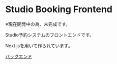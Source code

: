 # Studio Booking Frontend

※現在開発中の為、未完成です。

Studio予約システムのフロントエンドです。

Next.jsを用いて作られています。

[バックエンド](https://github.com/sasorizaryuseigun/studio-booking-backend)
